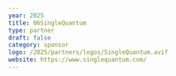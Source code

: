 ```yaml
---
year: 2025
title: 06SingleQuantum
type: partner
draft: false
category: sponsor
logo: /2025/partners/logos/SingleQuantum.avif
website: https://www.singlequantum.com/
---
```

